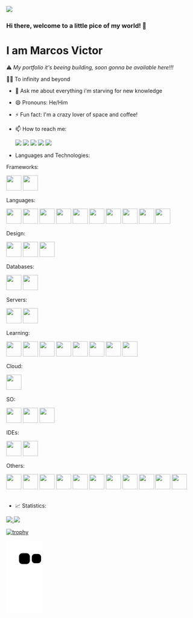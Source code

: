 ![](https://komarev.com/ghpvc/?username=marcovicar)

### Hi there, welcome to a little pice of my world! 👋
<h1>I am Marcos Victor</h1>

⚠️ <i>My portfolio it's beeing building, soon gonna be available here!!!</i>


🚀✨ To infinity and beyond


- 💬 Ask me about everything i'm starving for new knowledge
- 😄 Pronouns: He/Him
- ⚡ Fun fact: I'm a crazy lover of space and coffee!
- 📫 How to reach me: 
  <div>
	      <a href="https://instagram.com/marcovicar" target="_blank"><img src="https://img.shields.io/badge/-Instagram-%23E4405F?style=for-the-badge&logo=instagram&logoColor=white" target="_blank"></a>
	      <a href="https://www.twitch.tv/marcovicar" target="_blank"><img src="https://img.shields.io/badge/Twitch-9146FF?style=for-the-badge&logo=twitch&logoColor=white" target="_blank"></a>
	      <a href = "mailto:marcosvictormbi85@gmail.com"><img src="https://img.shields.io/badge/Gmail-D14836?style=for-the-badge&logo=gmail&logoColor=white" target="_blank"></a>
	      <a href="https://www.linkedin.com/in/marcos-victor-ara%C3%BAjo-ramos-79ba49182/" target="_blank"><img src="https://img.shields.io/badge/-LinkedIn-%230077B5?style=for-the-badge&logo=linkedin&logoColor=white" target="_blank"></a>
	<a href="https://api.whatsapp.com/send?phone=5561999284206" target="_blank"><img src="https://img.shields.io/badge/-WhatsApp-008000?style=for-the-badge&logo=whatsapp&logoColor=white" target="_blank"></a>
  </div>
  
- Languages and Technologies:
<div>
   <p>Frameworks:</p>
   <img src="https://cdn.jsdelivr.net/gh/devicons/devicon/icons/bootstrap/bootstrap-original.svg" width="40" height="40"/>
   <img src="https://cdn.jsdelivr.net/gh/devicons/devicon/icons/laravel/laravel-plain-wordmark.svg" width="40" height="40"/>
	
   <p>Languages:</p>
   	<img src="https://cdn.jsdelivr.net/gh/devicons/devicon/icons/c/c-original.svg" width="40" height="40"/>
   	<img src="https://cdn.jsdelivr.net/gh/devicons/devicon/icons/cplusplus/cplusplus-original.svg" width="40" height="40"/>
   	<img src="https://cdn.jsdelivr.net/gh/devicons/devicon/icons/csharp/csharp-original.svg" width="40" height="40"/>
   	<img src="https://cdn.jsdelivr.net/gh/devicons/devicon/icons/css3/css3-original.svg" width="40" height="40"/>
        <img src="https://cdn.jsdelivr.net/gh/devicons/devicon/icons/dot-net/dot-net-original-wordmark.svg" width="40" height="40"/>
        <img src="https://cdn.jsdelivr.net/gh/devicons/devicon/icons/html5/html5-original.svg" width="40" height="40"/>
        <img src="https://cdn.jsdelivr.net/gh/devicons/devicon/icons/java/java-original.svg" width="40" height="40"/>
	<img src="https://cdn.jsdelivr.net/gh/devicons/devicon/icons/javascript/javascript-original.svg" width="40" height="40"/>
        <img src="https://cdn.jsdelivr.net/gh/devicons/devicon/icons/jquery/jquery-plain-wordmark.svg" width="40" height="40"/>
	<img src="https://cdn.jsdelivr.net/gh/devicons/devicon/icons/php/php-original.svg" width="40" height="40"/>
          

   <p>Design:</p>
   	<img src="https://cdn.jsdelivr.net/gh/devicons/devicon/icons/canva/canva-original.svg" width="40" height="40"/>
        <img src="https://cdn.jsdelivr.net/gh/devicons/devicon/icons/figma/figma-original.svg" width="40" height="40"/>
	<img src="https://cdn.jsdelivr.net/gh/devicons/devicon/icons/photoshop/photoshop-plain.svg" width="40" height="40"/>
   
   <p>Databases:</p>
	<img src="https://cdn.jsdelivr.net/gh/devicons/devicon/icons/mysql/mysql-original-wordmark.svg" width="40" height="40"/>
	<img src="https://cdn.jsdelivr.net/gh/devicons/devicon/icons/sqlite/sqlite-original-wordmark.svg" width="40" height="40" />
	
   <p>Servers:</p>
   	<img src="https://cdn.jsdelivr.net/gh/devicons/devicon/icons/apache/apache-original-wordmark.svg" width="40" height="40"/>
	<img src="https://cdn.jsdelivr.net/gh/devicons/devicon/icons/oracle/oracle-original.svg" width="40" height="40"/>
	
   <p>Learning:</p>
   	<img src="https://cdn.jsdelivr.net/gh/devicons/devicon/icons/angularjs/angularjs-original.svg" width="40" height="40"/>
	<img src="https://cdn.jsdelivr.net/gh/devicons/devicon/icons/nodejs/nodejs-original-wordmark.svg" width="40" height="40"/>
	<img src="https://cdn.jsdelivr.net/gh/devicons/devicon/icons/python/python-original-wordmark.svg" width="40" height="40"/>
	<img src="https://cdn.jsdelivr.net/gh/devicons/devicon/icons/react/react-original-wordmark.svg" width="40" height="40"/>
	<img src="https://cdn.jsdelivr.net/gh/devicons/devicon/icons/sass/sass-original.svg" width="40" height="40"/>
	<img src="https://cdn.jsdelivr.net/gh/devicons/devicon/icons/typescript/typescript-original.svg" width="40" height="40"/>
	<img src="https://cdn.jsdelivr.net/gh/devicons/devicon/icons/unrealengine/unrealengine-original-wordmark.svg" width="40" height="40"/>
	<img src="https://cdn.jsdelivr.net/gh/devicons/devicon/icons/vuejs/vuejs-original-wordmark.svg" width="40" height="40"/>
	
   <p>Cloud:</p>
    	<img src="https://cdn.jsdelivr.net/gh/devicons/devicon/icons/heroku/heroku-original.svg" width="40" height="40"/>
	
   <p>SO:</p>
       	<img src="https://cdn.jsdelivr.net/gh/devicons/devicon/icons/linux/linux-original.svg" width="40" height="40"/>
	<img src="https://cdn.jsdelivr.net/gh/devicons/devicon/icons/ubuntu/ubuntu-plain-wordmark.svg" width="40" height="40"/>
	<img src="https://cdn.jsdelivr.net/gh/devicons/devicon/icons/windows8/windows8-original.svg" width="40" height="40"/>
	
   <p>IDEs:</p>
	<img src="https://cdn.jsdelivr.net/gh/devicons/devicon/icons/visualstudio/visualstudio-plain.svg" width="40" height="40"/>
	<img src="https://cdn.jsdelivr.net/gh/devicons/devicon/icons/vscode/vscode-original.svg" width="40" height="40"/>
	
   <p>Others:</p>
    	<img src="https://cdn.jsdelivr.net/gh/devicons/devicon/icons/composer/composer-original.svg" width="40" height="40"/>
    	<img src="https://cdn.jsdelivr.net/gh/devicons/devicon/icons/devicon/devicon-original.svg" width="40" height="40"/>
        <img src="https://cdn.jsdelivr.net/gh/devicons/devicon/icons/git/git-original.svg" width="40" height="40"/>
	<img src="https://cdn.jsdelivr.net/gh/devicons/devicon/icons/github/github-original.svg" width="40" height="40"/>
        <img src="https://cdn.jsdelivr.net/gh/devicons/devicon/icons/gitlab/gitlab-original.svg" width="40" height="40"/>
	<img src="https://cdn.jsdelivr.net/gh/devicons/devicon/icons/npm/npm-original-wordmark.svg" width="40" height="40"/>
	<img src="https://cdn.jsdelivr.net/gh/devicons/devicon/icons/nuget/nuget-original-wordmark.svg" width="40" height="40"/>
	<img src="https://cdn.jsdelivr.net/gh/devicons/devicon/icons/putty/putty-original.svg" width="40" height="40"/>
	<img src="https://cdn.jsdelivr.net/gh/devicons/devicon/icons/slack/slack-original-wordmark.svg" width="40" height="40"/>
	<img src="https://cdn.jsdelivr.net/gh/devicons/devicon/icons/trello/trello-plain-wordmark.svg" width="40" height="40"/>
	<img src="https://cdn.jsdelivr.net/gh/devicons/devicon/icons/wordpress/wordpress-original.svg" width="40" height="40"/>
          
</div>

</br>

- 📈 Statistics:
<div>
 <a href="https://github.com/marcovicar">
 <img height="180em" src="https://github-readme-stats.vercel.app/api/top-langs/?username=marcovicar&layout=compact&langs_count=7&theme=dracula"/>
 <img height="180em" src="https://github-readme-stats.vercel.app/api?username=marcovicar&show_icons=true&theme=dracula&include_all_commits=true&count_private=true"/>
</div>

[![trophy](https://github-profile-trophy.vercel.app/?username=marcovicar&theme=onedark)](https://github.com/ryo-ma/github-profile-trophy)	
	
![Snake animation](https://github.com/marcovicar/marcovicar/blob/output/github-contribution-grid-snake.svg)

